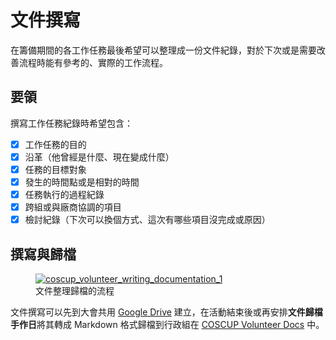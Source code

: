 # 文件撰寫

在籌備期間的各工作任務最後希望可以整理成一份文件紀錄，對於下次或是需要改善流程時能有參考的、實際的工作流程。

## 要領

撰寫工作任務紀錄時希望包含：

- [x] 工作任務的目的
- [x] 沿革（他曾經是什麼、現在變成什麼）
- [x] 任務的目標對象
- [x] 發生的時間點或是相對的時間
- [x] 任務執行的過程紀錄
- [x] 跨組或與廠商協調的項目
- [x] 檢討紀錄（下次可以換個方式、這次有哪些項目沒完成或原因）

## 撰寫與歸檔

<figure markdown>
  <a href="https://volunteer.coscup.org/doc/docs_writing_documentation_1.svg">
    <img alt="coscup_volunteer_writing_documentation_1" src="https://volunteer.coscup.org/doc/docs_writing_documentation_1.svg">
  </a>
  <figcaption>文件整理歸檔的流程</figcaption>
</figure>

文件撰寫可以先到大會共用 [Google Drive](https://drive.google.com/drive/folders/1U2qvoGZln3l2TJQHefGwNQ35E3TOd4X9) 建立，在活動結束後或再安排**文件歸檔手作日**將其轉成 Markdown 格式歸檔到行政組在 [COSCUP Volunteer Docs](https://volunteer.coscup.org/docs/zh_TW/secretary_team/overview/) 中。
